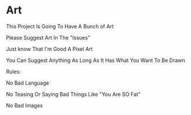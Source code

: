 # Art
This Project Is Going To Have A Bunch of Art

Please Suggest Art In The "Issues"

Just know That I'm Good A Pixel Art

You Can Suggest Anything As Long As It Has What You Want To Be Drawn

Rules:

No Bad Language

No Teasing Or Saying Bad Things Like "You Are SO Fat"

No Bad Images

